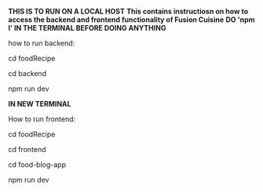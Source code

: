**THIS IS TO RUN ON A LOCAL HOST**
**This contains instructiosn on how to access the backend and frontend functionality of Fusion Cuisine**
**DO 'npm I' IN THE TERMINAL BEFORE DOING ANYTHING**

how to run backend:

cd foodRecipe

cd backend

npm run dev

**IN NEW TERMINAL**

How to run frontend:

cd foodRecipe

cd frontend

cd food-blog-app

npm run dev
